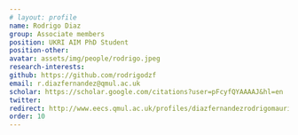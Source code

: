 ```yaml
---
# layout: profile
name: Rodrigo Diaz
group: Associate members
position: UKRI AIM PhD Student
position-other: 
avatar: assets/img/people/rodrigo.jpeg
research-interests: 
github: https://github.com/rodrigodzf
email: r.diazfernandez@qmul.ac.uk
scholar: https://scholar.google.com/citations?user=pFcyfQYAAAAJ&hl=en
twitter: 
redirect: http://www.eecs.qmul.ac.uk/profiles/diazfernandezrodrigomauricio.html
order: 10
---
```

